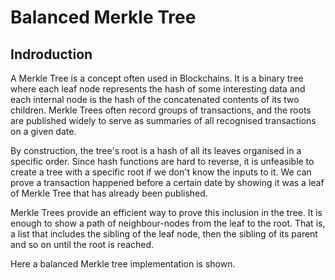 # Balanced Merkle Tree

## Indroduction
A Merkle Tree is a concept often used in Blockchains.
It is a binary tree where each leaf node represents the hash of some interesting data
and each internal node is the hash of the concatenated contents of its two children.
Merkle Trees often record groups of transactions, and the roots are published widely to
serve as summaries of all recognised transactions on a given date.

By construction, the tree's root is a hash of all its leaves organised in a specific order.
Since hash functions are hard to reverse, it is unfeasible to create a tree with a specific
root if we don't know the inputs to it.
We can prove a transaction happened before a certain date by showing it was a leaf of Merkle Tree
that has already been published.

Merkle Trees provide an efficient way to prove this inclusion in the tree.
It is enough to show a path of neighbour-nodes from the leaf to the root.
That is, a list that includes the sibling of the leaf node, then the sibling of its parent and so on until the root is reached.

Here a balanced Merkle tree implementation is shown.

